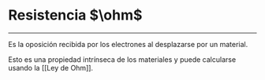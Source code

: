 # Resistencia $\ohm$
***
Es la oposición recibida por los electrones al desplazarse por un material.

Esto es una propiedad intrínseca de los materiales y puede calcularse usando la [[Ley de Ohm]].